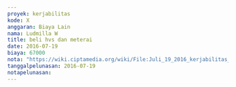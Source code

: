```yaml
---
proyek: kerjabilitas
kode: X
anggaran: Biaya Lain
nama: Ludmilla W
title: beli hvs dan meterai
date: 2016-07-19
biaya: 67000
nota: "https://wiki.ciptamedia.org/wiki/File:Juli_19_2016_kerjabilitas_X_kertas_hvs%26meterai_ludmilla.jpg"
tanggalpelunasan: 2016-07-19
notapelunasan:
---
```

